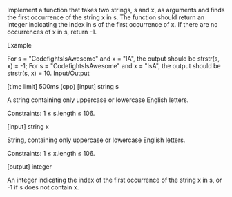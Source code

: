 Implement a function that takes two strings, s and x, as arguments and finds the first occurrence of the string x in s. The function should return an integer indicating the index in s of the first occurrence of x. If there are no occurrences of x in s, return -1.

Example

For s = "CodefightsIsAwesome" and x = "IA", the output should be
strstr(s, x) = -1;
For s = "CodefightsIsAwesome" and x = "IsA", the output should be
strstr(s, x) = 10.
Input/Output

[time limit] 500ms (cpp)
[input] string s

A string containing only uppercase or lowercase English letters.

Constraints:
1 ≤ s.length ≤ 106.

[input] string x

String, containing only uppercase or lowercase English letters.

Constraints:
1 ≤ x.length ≤ 106.

[output] integer

An integer indicating the index of the first occurrence of the string x in s, or -1 if s does not contain x.